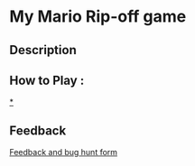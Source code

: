 # My Mario Rip-off game

## Description

## How to Play :
[*](angelosync.html)
## Feedback
[Feedback and bug hunt form](https://docs.google.com/forms/d/e/1FAIpQLSfxCoOck6bdzuCKKJZ_uWx3HoJ8qu7F3tAkq7psAaKKRB-o9g/viewform?usp=sf_link)
